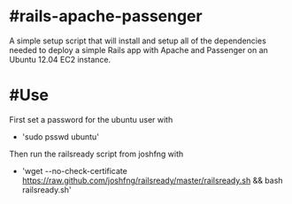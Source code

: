 #rails-apache-passenger
======================

A simple setup script that will install and setup all of the dependencies needed to deploy a simple Rails app with Apache and Passenger on an Ubuntu 12.04 EC2 instance.

#Use
==========

First set a password for the ubuntu user with 

* 'sudo psswd ubuntu'

Then run the railsready script from joshfng with 

* 'wget --no-check-certificate https://raw.github.com/joshfng/railsready/master/railsready.sh && bash railsready.sh'

